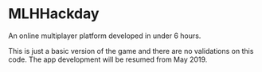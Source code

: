 # MLHHackday
An online multiplayer platform developed in under 6 hours.

This is just a basic version of the game and there are no validations on this code. The app development will be resumed from May 2019.
